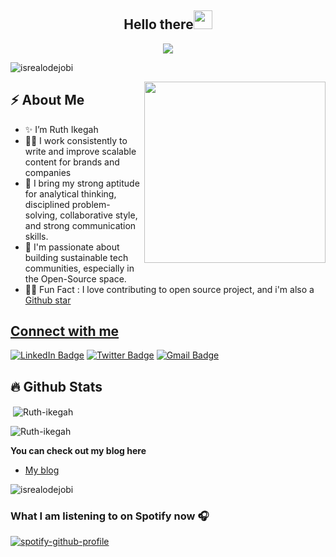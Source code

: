 <h2 align="center">Hello there<img src = "https://raw.githubusercontent.com/MartinHeinz/MartinHeinz/master/wave.gif" width = 30px></h2>

<!-- Animation Typing -->

<p align="center">
  <a href="https://github.com/DenverCoder1/readme-typing-svg"><img src="https://readme-typing-svg.herokuapp.com?font=Fira+Code&pause=1100&width=500&lines=I'm+Ruth+Ikegah.;I'm+a+Backend+Developer,+technical+writer;"></a>
</p>

<!-- Animation Typing: END -->


<!-- Profile Views -->

<p align="left">
  <img src="https://komarev.com/ghpvc/?username=AbassHammed&label=Profile%20views&color=0e75b6&style=flat" alt="isrealodejobi" />
</p>

<!-- Profile Views: END -->



<!--Image Gif-->
<img  src="https://user-images.githubusercontent.com/105108549/190127191-945c97b4-f2e8-47fe-b1da-ff678d31c0ed.gif" height="290px" align="right" />

<!-- About me section -->

<h2>⚡️ About Me</h2>

<ul>
  <li>✨ I’m Ruth Ikegah </li>
  
  <li>👨‍💻 I work consistently to write and improve scalable content for brands and companies</li>
  
  <li>🔭  I bring my strong aptitude for analytical thinking, disciplined problem-solving, collaborative style, and strong communication skills.</a>
  
  <li>💬 I'm passionate about building sustainable tech communities, especially in the Open-Source space.</li>
  
  <li>🎉🌱 Fun Fact : I love contributing to open source project, and i'm also a  <a href="https://stars.github.com/profiles/ruth-ikegah/">Github star</li>
</ul>

<!-- About me section: END -->

<!-- Conecct section -->

<h2>Connect with me</h3>
    <p>
        <a href="https://www.linkedin.com/in/ruth-ikegah/"><img src="https://img.shields.io/badge/-Ruth%20Ikegah%20-blue?style=plastic&amp;labelColor=blue&amp;logo=LinkedIn&amp;link=www.linkedin.com/in/adeoluwa-agbakosi-687023219" alt="LinkedIn Badge"></a> 
       <a href="https://twitter.com/IkegahRuth/"><img src="https://img.shields.io/badge/-IkegahRuth-informational?style=plastic&amp;labelColor=informational&amp;logo=Twitter&amp;link=https://twitter.com/Dev_180Memes" alt="Twitter Badge"></a>
        <a href="mailto:ruthikegah1@gmail.com"><img src="https://img.shields.io/badge/-Ruth%20Ikegah-fff?style=plastic&amp;labelColor=fff&amp;logo=Gmail&amp;link=mailto:adeoluwaagbakosi@gmail.com" alt="Gmail Badge"></a>
   </p>
   
 <!-- Conecct section: END -->


<!-- Github Stats -->


## :fire: Github Stats


<p>&nbsp;<img align="center" src="https://github-readme-stats.vercel.app/api?username=Ruth-ikegah&show_icons=true&locale=en&theme=tokyonight" alt="Ruth-ikegah" /></p>

<p><img align="center" src="https://github-readme-streak-stats.herokuapp.com/?user=Ruth-ikegah&&theme=tokyonight" alt="Ruth-ikegah" /></p>


<!-- Github Stats: END -->


**You can check out my blog here**
- [My blog](https://cakebaby.dev/)

<p align="left">
  <img src="https://komarev.com/ghpvc/?username=Ruth-ikegah&label=Profile%20views&color=0e75b6&style=flat" alt="isrealodejobi" />
</p>

### What I am listening to on Spotify now 🎧

[![spotify-github-profile](https://spotify-github-profile.vercel.app/api/view?uid=043eqk3md4yew2hbq11fld610&cover_image=true&theme=default&show_offline=false)](https://github.com/kittinan/spotify-github-profile)
